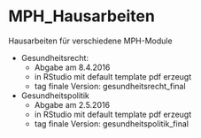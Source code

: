 # MPH_Hausarbeiten
Hausarbeiten für verschiedene MPH-Module

* Gesundheitsrecht:
  * Abgabe am 8.4.2016
  * in RStudio mit default template pdf erzeugt
  * tag finale Version: gesundheitsrecht_final
* Gesundheitspolitik
  * Abgabe am 2.5.2016
  * in RStudio mit default template pdf erzeugt
  * tag finale Version: gesundheitspolitik_final
